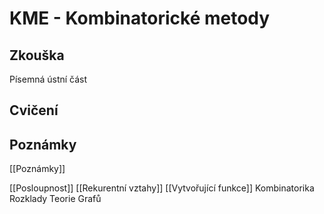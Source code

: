 # KME - Kombinatorické metody

## Zkouška

Písemná
ústní část

## Cvičení

## Poznámky
[[Poznámky]]

[[Posloupnost]]
[[Rekurentní vztahy]]
[[Vytvořující funkce]]
Kombinatorika
Rozklady
Teorie Grafů

